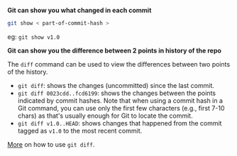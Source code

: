 
**Git can show you what changed in each commit**

```bash
git show < part-of-commit-hash >
```

eg: `git show v1.0`

**Git can show you the difference between 2 points in history of the repo**

The `diff` command can be used to view the differences between two points of the history.

-   `git diff`: shows the changes (uncommitted) since the last commit.
-   `git diff 0023cdd..fcd6199`: shows the changes between the points indicated by commit hashes. Note that when using a commit hash in a Git command, you can use only the first few characters (e.g., first 7-10 chars) as that's usually enough for Git to locate the commit.
-   `git diff v1.0..HEAD`: shows changes that happened from the commit tagged as `v1.0` to the most recent commit.

[More](https://www.git-tower.com/learn/git/ebook/en/command-line/advanced-topics/diffs) on how to use `git diff`.